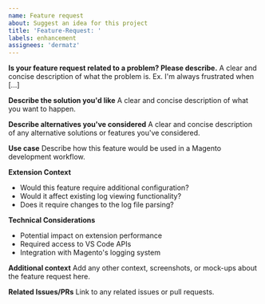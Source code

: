 ```yaml
---
name: Feature request
about: Suggest an idea for this project
title: 'Feature-Request: '
labels: enhancement
assignees: 'dermatz'
---
```


**Is your feature request related to a problem? Please describe.**
A clear and concise description of what the problem is. Ex. I'm always frustrated when [...]

**Describe the solution you'd like**
A clear and concise description of what you want to happen.

**Describe alternatives you've considered**
A clear and concise description of any alternative solutions or features you've considered.

**Use case**
Describe how this feature would be used in a Magento development workflow.

**Extension Context**
- Would this feature require additional configuration?
- Would it affect existing log viewing functionality?
- Does it require changes to the log file parsing?

**Technical Considerations**
- Potential impact on extension performance
- Required access to VS Code APIs
- Integration with Magento's logging system

**Additional context**
Add any other context, screenshots, or mock-ups about the feature request here.

**Related Issues/PRs**
Link to any related issues or pull requests.



